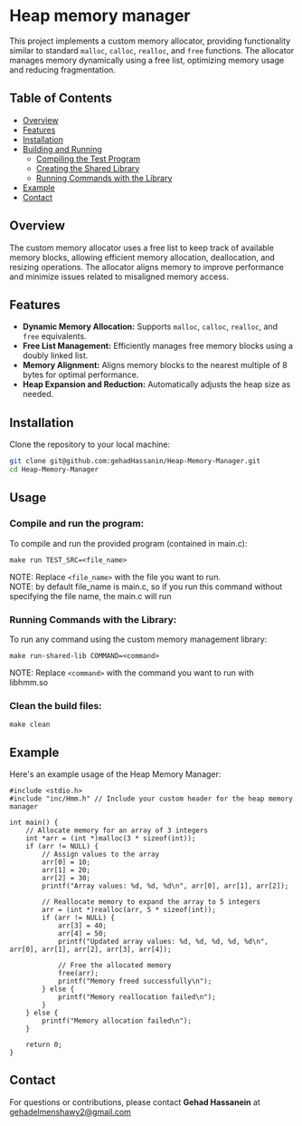 # Heap memory manager

This project implements a custom memory allocator, providing functionality similar to standard `malloc`, `calloc`, `realloc`, and `free` functions. The allocator manages memory dynamically using a free list, optimizing memory usage and reducing fragmentation.

## Table of Contents

- [Overview](#overview)
- [Features](#features)
- [Installation](#installation)
- [Building and Running](#Building-and-Running)
  - [Compiling the Test Program](#Compiling-the-Test-Program)
  - [Creating the Shared Library](#creating-the-shared-library)
  - [Running Commands with the Library](#Running-Library)
- [Example](#example)
- [Contact](#contact)


## Overview

The custom memory allocator uses a free list to keep track of available memory blocks, allowing efficient memory allocation, deallocation, and resizing operations. The allocator aligns memory to improve performance and minimize issues related to misaligned memory access.

## Features

- **Dynamic Memory Allocation:** Supports `malloc`, `calloc`, `realloc`, and `free` equivalents.
- **Free List Management:** Efficiently manages free memory blocks using a doubly linked list.
- **Memory Alignment:** Aligns memory blocks to the nearest multiple of 8 bytes for optimal performance.
- **Heap Expansion and Reduction:** Automatically adjusts the heap size as needed.

## Installation

Clone the repository to your local machine:

```bash
git clone git@github.com:gehadHassanin/Heap-Memory-Manager.git
cd Heap-Memory-Manager
```
## Usage
### Compile and run the program:
To compile and run the provided program (contained in main.c):
```
make run TEST_SRC=<file_name>
```
NOTE: Replace `<file_name>` with the file you want to run. <br>
NOTE: by default file_name is main.c, so if you run this command without specifying the file name, the main.c will run

### Running Commands with the Library:
To run any command using the custom memory management library:
```
make run-shared-lib COMMAND=<command>
```
NOTE: Replace `<command>` with the command you want to run with libhmm.so 

### Clean the build files:
```
make clean
```

## Example
Here's an example usage of the Heap Memory Manager:
```
#include <stdio.h>
#include "inc/Hmm.h" // Include your custom header for the heap memory manager

int main() {
    // Allocate memory for an array of 3 integers
    int *arr = (int *)malloc(3 * sizeof(int));
    if (arr != NULL) {
        // Assign values to the array
        arr[0] = 10;
        arr[1] = 20;
        arr[2] = 30;
        printf("Array values: %d, %d, %d\n", arr[0], arr[1], arr[2]);

        // Reallocate memory to expand the array to 5 integers
        arr = (int *)realloc(arr, 5 * sizeof(int));
        if (arr != NULL) {
            arr[3] = 40;
            arr[4] = 50;
            printf("Updated array values: %d, %d, %d, %d, %d\n", arr[0], arr[1], arr[2], arr[3], arr[4]);

            // Free the allocated memory
            free(arr);
            printf("Memory freed successfully\n");
        } else {
            printf("Memory reallocation failed\n");
        }
    } else {
        printf("Memory allocation failed\n");
    }

    return 0;
}

```
## Contact
For questions or contributions, please contact **Gehad Hassanein** at gehadelmenshawy2@gmail.com